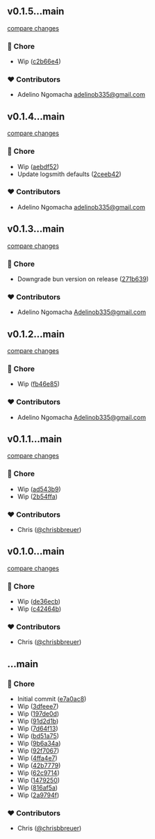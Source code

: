 
## v0.1.5...main

[compare changes](https://github.com/stacksjs/logsmith/compare/v0.1.5...main)

### 🏡 Chore

- Wip ([c2b66e4](https://github.com/stacksjs/logsmith/commit/c2b66e4))

### ❤️ Contributors

- Adelino Ngomacha <adelinob335@gmail.com>

## v0.1.4...main

[compare changes](https://github.com/stacksjs/logsmith/compare/v0.1.4...main)

### 🏡 Chore

- Wip ([aebdf52](https://github.com/stacksjs/logsmith/commit/aebdf52))
- Update logsmith defaults ([2ceeb42](https://github.com/stacksjs/logsmith/commit/2ceeb42))

### ❤️ Contributors

- Adelino Ngomacha <adelinob335@gmail.com>

## v0.1.3...main

[compare changes](https://github.com/stacksjs/logsmith/compare/v0.1.3...main)

### 🏡 Chore

- Downgrade bun version on release ([271b639](https://github.com/stacksjs/logsmith/commit/271b639))

### ❤️ Contributors

- Adelino Ngomacha <Adelinob335@gmail.com>

## v0.1.2...main

[compare changes](https://github.com/stacksjs/logsmith/compare/v0.1.2...main)

### 🏡 Chore

- Wip ([fb46e85](https://github.com/stacksjs/logsmith/commit/fb46e85))

### ❤️ Contributors

- Adelino Ngomacha <Adelinob335@gmail.com>

## v0.1.1...main

[compare changes](https://github.com/stacksjs/logsmith/compare/v0.1.1...main)

### 🏡 Chore

- Wip ([ad543b9](https://github.com/stacksjs/logsmith/commit/ad543b9))
- Wip ([2b54ffa](https://github.com/stacksjs/logsmith/commit/2b54ffa))

### ❤️ Contributors

- Chris ([@chrisbbreuer](https://github.com/chrisbbreuer))

## v0.1.0...main

[compare changes](https://github.com/stacksjs/logsmith/compare/v0.1.0...main)

### 🏡 Chore

- Wip ([de36ecb](https://github.com/stacksjs/logsmith/commit/de36ecb))
- Wip ([c42464b](https://github.com/stacksjs/logsmith/commit/c42464b))

### ❤️ Contributors

- Chris ([@chrisbbreuer](https://github.com/chrisbbreuer))

## ...main


### 🏡 Chore

- Initial commit ([e7a0ac8](https://github.com/stacksjs/logsmith/commit/e7a0ac8))
- Wip ([3dfeee7](https://github.com/stacksjs/logsmith/commit/3dfeee7))
- Wip ([197de0d](https://github.com/stacksjs/logsmith/commit/197de0d))
- Wip ([91d2d1b](https://github.com/stacksjs/logsmith/commit/91d2d1b))
- Wip ([7d64f13](https://github.com/stacksjs/logsmith/commit/7d64f13))
- Wip ([bd51a75](https://github.com/stacksjs/logsmith/commit/bd51a75))
- Wip ([9b6a34a](https://github.com/stacksjs/logsmith/commit/9b6a34a))
- Wip ([92f7067](https://github.com/stacksjs/logsmith/commit/92f7067))
- Wip ([4ffa4e7](https://github.com/stacksjs/logsmith/commit/4ffa4e7))
- Wip ([42b7779](https://github.com/stacksjs/logsmith/commit/42b7779))
- Wip ([62c9714](https://github.com/stacksjs/logsmith/commit/62c9714))
- Wip ([1479250](https://github.com/stacksjs/logsmith/commit/1479250))
- Wip ([816af5a](https://github.com/stacksjs/logsmith/commit/816af5a))
- Wip ([2a9794f](https://github.com/stacksjs/logsmith/commit/2a9794f))

### ❤️ Contributors

- Chris ([@chrisbbreuer](https://github.com/chrisbbreuer))

